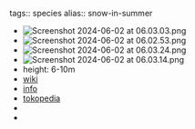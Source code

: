 tags:: species
alias:: snow-in-summer

- ![Screenshot 2024-06-02 at 06.03.03.png](https://peach-geographical-bat-397.mypinata.cloud/ipfs/QmSDWCwbgr3LoA1Btwwce7WnY6EeqZKX3BN9nGGhSiCN5j)
- ![Screenshot 2024-06-02 at 06.02.53.png](https://peach-geographical-bat-397.mypinata.cloud/ipfs/QmQopaMickLGDXNRwY88F5paZP692HF9TeKdKyRUvv9PCj)
- ![Screenshot 2024-06-02 at 06.03.24.png](https://peach-geographical-bat-397.mypinata.cloud/ipfs/Qmd7cLhBK9JnhLmY2cLwXEuyroj9uJnQTn16cV2tJ5pEuX)
- ![Screenshot 2024-06-02 at 06.03.14.png](https://peach-geographical-bat-397.mypinata.cloud/ipfs/QmXvmDRysXQHUkHzD8BsV8TYaCWPHXmbKk7dvYU5sHj4WY)
- height: 6-10m
- [wiki](https://en.wikipedia.org/wiki/Melaleuca_linariifolia)
- [info](http://www.plantsofasia.com/index/melaleuca_linariifolia/0-1135)
- [tokopedia](https://www.tokopedia.com/muslaques/snow-in-summer-melaleuca-linariifolia-australian-paper-barked-shrub-with-fragrant-leaves-in-pot-of-24cm-diameter?extParam=ivf%3Dfalse%26src%3Dsearch)
-
-